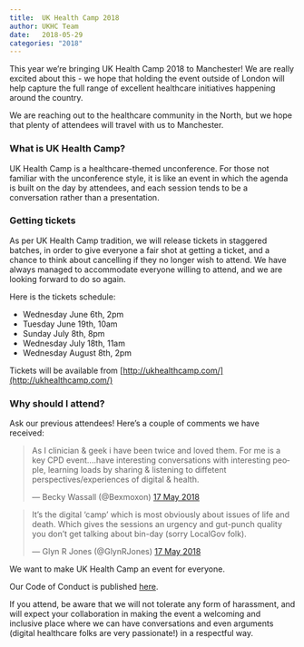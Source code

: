 ```yaml
---
title:  UK Health Camp 2018
author: UKHC Team
date:   2018-05-29
categories: "2018"
---
```

This year we’re bringing UK Health Camp 2018 to Manchester! We are really excited about this - we hope that holding the event outside of London will help capture the full range of excellent healthcare initiatives happening around the country. 

We are reaching out to the healthcare community in the North, but we hope that plenty of attendees will travel with us to Manchester.

### What is UK Health Camp?

UK Health Camp is a healthcare-themed unconference. For those not familiar with the unconference style, it is like an event in which the agenda is built on the day by attendees, and each session tends to be a conversation rather than a presentation.

### Getting tickets

As per UK Health Camp tradition, we will release tickets in staggered batches, in order to give everyone a fair shot at getting a ticket, and a chance to think about cancelling if they no longer wish to attend. We have always managed to accommodate everyone willing to attend, and we are looking forward to do so again.

Here is the tickets schedule:
- Wednesday June 6th, 2pm
- Tuesday June 19th, 10am
- Sunday July 8th, 8pm
- Wednesday July 18th, 11am
- Wednesday August 8th, 2pm

Tickets will be available from [http://ukhealthcamp.com/](http://ukhealthcamp.com/)

### Why should I attend?

Ask our previous attendees! Here’s a couple of comments we have received:

<blockquote class="twitter-tweet" data-conversation="none" data-lang="en-gb"><p lang="en" dir="ltr">As I clinician &amp; geek i have been twice and loved them. For me is a key CPD event....have interesting conversations with interesting people, learning loads by sharing &amp; listening to diffetent perspectives/experiences of digital &amp; health.</p>&mdash; Becky Wassall (@Bexmoxon) <a href="https://twitter.com/Bexmoxon/status/997015337102139393?ref_src=twsrc%5Etfw">17 May 2018</a></blockquote>

<blockquote class="twitter-tweet" data-conversation="none" data-lang="en-gb"><p lang="en" dir="ltr">It’s the digital ‘camp’ which is most obviously about issues of life and death. Which gives the sessions an urgency and gut-punch quality you don’t get talking about bin-day (sorry LocalGov folk).</p>&mdash; Glyn R Jones (@GlynRJones) <a href="https://twitter.com/GlynRJones/status/997248721875156992?ref_src=twsrc%5Etfw">17 May 2018</a></blockquote>

We want to make UK Health Camp an event for everyone. 

Our Code of Conduct is published [here](/code-of-conduct). 

If you attend, be aware that we will not tolerate any form of harassment, and will expect your collaboration in making the event a welcoming and inclusive place where we can have conversations and even arguments (digital healthcare folks are very passionate!) in a respectful way.

<script async src="https://platform.twitter.com/widgets.js" charset="utf-8"></script>